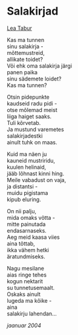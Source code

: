 # Salakirjad

[Lea Tabur](./)

Kas ma tunnen  
sinu salakirja -  
mõttemustreid,  
allikate toidet?  
Või ehk oma salakirja järgi  
panen paika  
sinu sädemete loidet?  
Kas ma tunnen?

Otsin pidepunkte  
kaudseid radu pidi -  
otse mõlemad meist  
liiga haiget saaks.  
Tuli kõrvetab.  
Ja mustund varemetes  
salakirjadestki  
ainult tuhk on maas.

Kuid ma näen ju  
kauneid mustriridu,  
kuulen helinaid,  
jääb lõhnast kinni hing.  
Meile vabadust on vaja,  
ja distantsi -  
muidu pigistama  
kipub eluring.

On nii palju,  
mida omaks võtta -  
mitte painutada  
endasarnaseks.  
Aeg meid kaasa viies  
aina tõttab,  
ikka vähem hetki  
äratundmiseks.

Nagu mesilane  
aias ringe tehes  
kogun nektarit  
su tunnetusemaalt.  
Oskaks ainult  
lugeda ma kõike -  
aina  
salakirju lahendan...

_jaanuar 2004_

